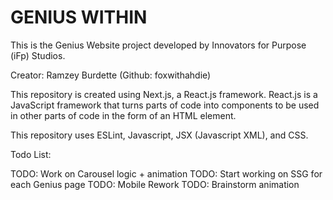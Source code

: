 # GENIUS WITHIN

This is the Genius Website project developed by Innovators for Purpose (iFp) Studios.

Creator: Ramzey Burdette (Github: foxwithahdie)

This repository is created using Next.js, a React.js framework. React.js is a JavaScript framework that turns parts of code into components to be used in other parts of code in the form of an HTML element.

This repository uses ESLint, Javascript, JSX (Javascript XML), and CSS.

Todo List:

TODO: Work on Carousel logic + animation
TODO: Start working on SSG for each Genius page
TODO: Mobile Rework
TODO: Brainstorm animation